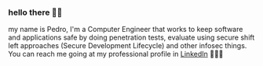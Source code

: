 ### hello there 🤙🏽

my name is Pedro, I'm a Computer Engineer that works to keep software and applications safe by doing penetration tests, evaluate using secure shift left approaches (Secure Development Lifecycle) and other infosec things. You can reach me going at my professional profile in <a href="https://www.linkedin.com/in/pedroescalfonimoraes/">LinkedIn</a> 👨🏽‍💻
